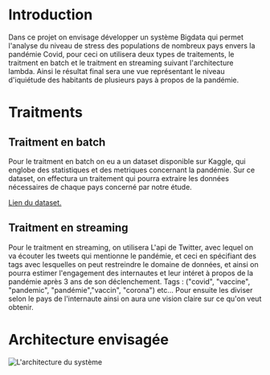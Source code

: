 # Introduction

Dans ce projet on envisage développer un système Bigdata qui permet l'analyse du niveau de stress des populations de nombreux pays envers la pandémie Covid, pour ceci on utilisera deux types de traitements, le traitment en batch et le traitment en streaming suivant l'architecture lambda.
Ainsi le résultat final sera une vue représentant le niveau d'iquiétude des habitants de plusieurs pays à propos de la pandémie.

# Traitments

## Traitment en batch

Pour le traitment en batch on eu a un dataset disponible sur Kaggle, qui englobe des statistiques et des metriques concernant la pandémie.
Sur ce dataset, on effectura un traitement qui pourra extraire les données nécessaires de chaque pays concerné par notre étude.

[Lien du dataset.](https://www.kaggle.com/datasets/sunayanagawde/countrywise-covid-cases)

## Traitment en streaming

Pour le traitment en streaming, on utilisera L'api de Twitter, avec lequel on va écouter les tweets qui mentionne le pandémie, et ceci en spécifiant des tags avec lesquelles on peut restreindre le domaine de données, et ainsi on pourra estimer l'engagement des internautes et leur intéret à propos de la pandémie après 3 ans de son déclenchement.
Tags : ("covid", "vaccine", "pandemic", "pandémie","vaccin", "corona") etc...
Pour ensuite les diviser selon le pays de l'internaute ainsi on aura une vision claire sur ce qu'on veut obtenir.

# Architecture envisagée

![L'architecture du système](https://i.ibb.co/Tm86gsV/Architecture.jpg)
